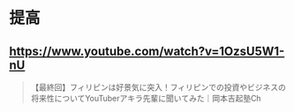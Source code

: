 # 提高

## https://www.youtube.com/watch?v=1OzsU5W1-nU

> 【最終回】フィリピンは好景気に突入！フィリピンでの投資やビジネスの将来性についてYouTuberアキラ先輩に聞いてみた｜岡本吉起塾Ch 

